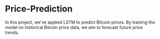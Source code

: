 # Price-Prediction
In this project, we've applied LSTM to predict Bitcoin prices. By training the model on historical Bitcoin price data, we aim to forecast future price trends.
